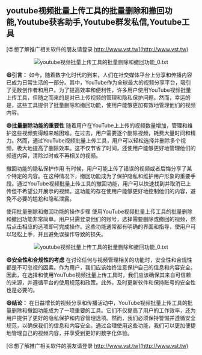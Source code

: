 ## **youtube视频批量上传工具的批量删除和撤回功能,Youtube获客助手,Youtube群发私信,Youtube工具**

[😍想了解推广相关软件的朋友请登录 http://www.vst.tw](http://www.vst.tw)

 <center><img src="https://vst.tw/MP4/tuiguang/png/3.png" alt="youtube视频批量上传工具的批量删除和撤回功能_0.txt"></center>

**😄引言：**
如今，随着数字化时代的到来，人们在社交媒体平台上分享和传播内容已成为日常生活的一部分。其中，YouTube作为全球最大的视频分享平台，吸引了无数创作者和用户。为了提高效率和便利性，许多用户使用YouTube视频批量上传工具，但随之而来的是对已上传视频的管理和隐私保护问题。然而，幸运的是，这些工具提供了批量删除和撤回功能，使用户能够更加有效地管理他们的视频内容。

**😄批量删除功能的重要性**
随着用户在YouTube上上传的视频数量增加，管理和维护这些视频变得越来越困难。在过去，用户需要逐个删除视频，耗费大量时间和精力。然而，通过YouTube视频批量上传工具，用户可以轻松选择并删除多个视频，极大地提高了删除效率。这不仅节省了时间，还使用户能够更好地管理他们的频道内容，清除过时或不再相关的视频。

撤回功能的隐私保护作用
有时候，用户可能上传了错误的视频或者后悔分享了某个特定的内容。在这种情况下，撤回功能成为了保护隐私和维护用户形象的重要手段。通过YouTube视频批量上传工具的撤回功能，用户可以快速找到并取消已上传但不希望公开展示的视频。这功能的存在使用户能够更好地控制他们的内容，避免不必要的尴尬和隐私泄露。

使用批量删除和撤回功能的操作步骤
使用YouTube视频批量上传工具的批量删除和撤回功能非常简单。用户只需登录他们的账号，选择需要删除或撤回的视频，然后点击相应的选项即可完成操作。这些功能通常都有明确的界面和指导，使用户可以轻松上手，并且避免误操作导致的损失。

 <center><img src="https://vst.tw/MP4/tuiguang/png/8.png" alt="youtube视频批量上传工具的批量删除和撤回功能_0.txt"></center>

**😄安全性和合规性的考虑**
在讨论任何与视频管理相关的功能时，安全性和合规性都是不可忽视的因素。作为用户，我们应该始终注意保护自己的信息和内容安全。因此，在选择和使用YouTube视频批量上传工具时，我们应该确保其来自可信赖的来源，并遵循平台的使用规范和政策。此外，及时更新软件和保持账号的安全性也是必要的。

**😄结论：**
在日益增长的视频分享和传播活动中，YouTube视频批量上传工具的批量删除和撤回功能成为了一项重要的工具。它们不仅提高了用户的工作效率，还为用户提供了更好的隐私保护和内容管理选项。然而，我们必须保持警惕并遵循安全规范，以确保我们的信息和内容安全。通过合理使用这些功能，我们可以更加便捷地管理自己的视频内容，并享受到更好的数字化体验。

[😍想了解推广相关软件的朋友请登录 http://www.vst.tw](http://www.vst.tw)



